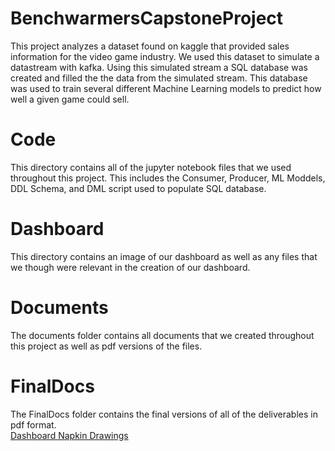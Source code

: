 # BenchwarmersCapstoneProject
This project analyzes a dataset found on kaggle that provided sales information for the video game industry. We used this dataset to simulate a datastream with kafka. Using this simulated stream a SQL database was created and filled the the data from the simulated stream. This database was used to train several different Machine Learning models to predict how well a given game could sell.

# Code
This directory contains all of the jupyter notebook files that we used throughout this project. This includes the Consumer, Producer, ML Moddels, DDL Schema, and DML script used to populate SQL database.
# Dashboard
This directory contains an image of our dashboard as well as any files that we though were relevant in the creation of our dashboard.
# Documents
The documents folder contains all documents that we created throughout this project as well as pdf versions of the files.
# FinalDocs
The FinalDocs folder contains the final versions of all of the deliverables in pdf format.  
[Dashboard Napkin Drawings](https://github.com/ryan-shell/BenchwarmersCapstoneProject/blob/main/finalDocs/DashboardNapkinsAndFeedback.pdf)
